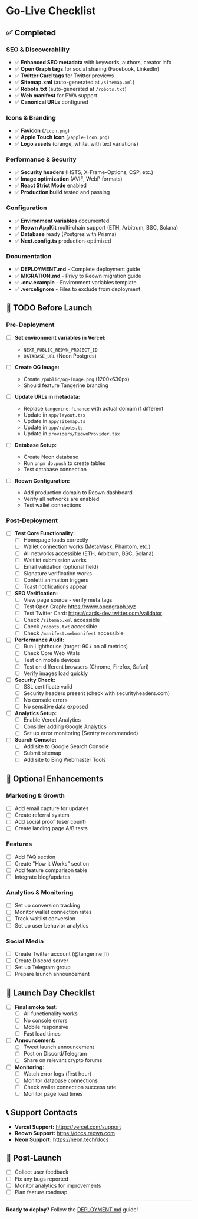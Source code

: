 # Go-Live Checklist

## ✅ Completed

### SEO & Discoverability
- ✅ **Enhanced SEO metadata** with keywords, authors, creator info
- ✅ **Open Graph tags** for social sharing (Facebook, LinkedIn)
- ✅ **Twitter Card tags** for Twitter previews
- ✅ **Sitemap.xml** (auto-generated at `/sitemap.xml`)
- ✅ **Robots.txt** (auto-generated at `/robots.txt`)
- ✅ **Web manifest** for PWA support
- ✅ **Canonical URLs** configured

### Icons & Branding
- ✅ **Favicon** (`/icon.png`)
- ✅ **Apple Touch Icon** (`/apple-icon.png`)
- ✅ **Logo assets** (orange, white, with text variations)

### Performance & Security
- ✅ **Security headers** (HSTS, X-Frame-Options, CSP, etc.)
- ✅ **Image optimization** (AVIF, WebP formats)
- ✅ **React Strict Mode** enabled
- ✅ **Production build** tested and passing

### Configuration
- ✅ **Environment variables** documented
- ✅ **Reown AppKit** multi-chain support (ETH, Arbitrum, BSC, Solana)
- ✅ **Database** ready (Postgres with Prisma)
- ✅ **Next.config.ts** production-optimized

### Documentation
- ✅ **DEPLOYMENT.md** - Complete deployment guide
- ✅ **MIGRATION.md** - Privy to Reown migration guide
- ✅ **.env.example** - Environment variables template
- ✅ **.vercelignore** - Files to exclude from deployment

## 🔲 TODO Before Launch

### Pre-Deployment

- [ ] **Set environment variables in Vercel:**
  - `NEXT_PUBLIC_REOWN_PROJECT_ID`
  - `DATABASE_URL` (Neon Postgres)

- [ ] **Create OG Image:**
  - Create `/public/og-image.png` (1200x630px)
  - Should feature Tangerine branding

- [ ] **Update URLs in metadata:**
  - Replace `tangerine.finance` with actual domain if different
  - Update in `app/layout.tsx`
  - Update in `app/sitemap.ts`
  - Update in `app/robots.ts`
  - Update in `providers/ReownProvider.tsx`

- [ ] **Database Setup:**
  - Create Neon database
  - Run `pnpm db:push` to create tables
  - Test database connection

- [ ] **Reown Configuration:**
  - Add production domain to Reown dashboard
  - Verify all networks are enabled
  - Test wallet connections

### Post-Deployment

- [ ] **Test Core Functionality:**
  - [ ] Homepage loads correctly
  - [ ] Wallet connection works (MetaMask, Phantom, etc.)
  - [ ] All networks accessible (ETH, Arbitrum, BSC, Solana)
  - [ ] Waitlist submission works
  - [ ] Email validation (optional field)
  - [ ] Signature verification works
  - [ ] Confetti animation triggers
  - [ ] Toast notifications appear

- [ ] **SEO Verification:**
  - [ ] View page source - verify meta tags
  - [ ] Test Open Graph: https://www.opengraph.xyz
  - [ ] Test Twitter Card: https://cards-dev.twitter.com/validator
  - [ ] Check `/sitemap.xml` accessible
  - [ ] Check `/robots.txt` accessible
  - [ ] Check `/manifest.webmanifest` accessible

- [ ] **Performance Audit:**
  - [ ] Run Lighthouse (target: 90+ on all metrics)
  - [ ] Check Core Web Vitals
  - [ ] Test on mobile devices
  - [ ] Test on different browsers (Chrome, Firefox, Safari)
  - [ ] Verify images load quickly

- [ ] **Security Check:**
  - [ ] SSL certificate valid
  - [ ] Security headers present (check with securityheaders.com)
  - [ ] No console errors
  - [ ] No sensitive data exposed

- [ ] **Analytics Setup:**
  - [ ] Enable Vercel Analytics
  - [ ] Consider adding Google Analytics
  - [ ] Set up error monitoring (Sentry recommended)

- [ ] **Search Console:**
  - [ ] Add site to Google Search Console
  - [ ] Submit sitemap
  - [ ] Add site to Bing Webmaster Tools

## 📝 Optional Enhancements

### Marketing & Growth
- [ ] Add email capture for updates
- [ ] Create referral system
- [ ] Add social proof (user count)
- [ ] Create landing page A/B tests

### Features
- [ ] Add FAQ section
- [ ] Create "How it Works" section
- [ ] Add feature comparison table
- [ ] Integrate blog/updates

### Analytics & Monitoring
- [ ] Set up conversion tracking
- [ ] Monitor wallet connection rates
- [ ] Track waitlist conversion
- [ ] Set up user behavior analytics

### Social Media
- [ ] Create Twitter account (@tangerine_fi)
- [ ] Create Discord server
- [ ] Set up Telegram group
- [ ] Prepare launch announcement

## 🚀 Launch Day Checklist

- [ ] **Final smoke test:**
  - [ ] All functionality works
  - [ ] No console errors
  - [ ] Mobile responsive
  - [ ] Fast load times

- [ ] **Announcement:**
  - [ ] Tweet launch announcement
  - [ ] Post on Discord/Telegram
  - [ ] Share on relevant crypto forums

- [ ] **Monitoring:**
  - [ ] Watch error logs (first hour)
  - [ ] Monitor database connections
  - [ ] Check wallet connection success rate
  - [ ] Monitor page load times

## 📞 Support Contacts

- **Vercel Support:** https://vercel.com/support
- **Reown Support:** https://docs.reown.com
- **Neon Support:** https://neon.tech/docs

## 🔄 Post-Launch

- [ ] Collect user feedback
- [ ] Fix any bugs reported
- [ ] Monitor analytics for improvements
- [ ] Plan feature roadmap

---

**Ready to deploy?** Follow the [DEPLOYMENT.md](./DEPLOYMENT.md) guide!
